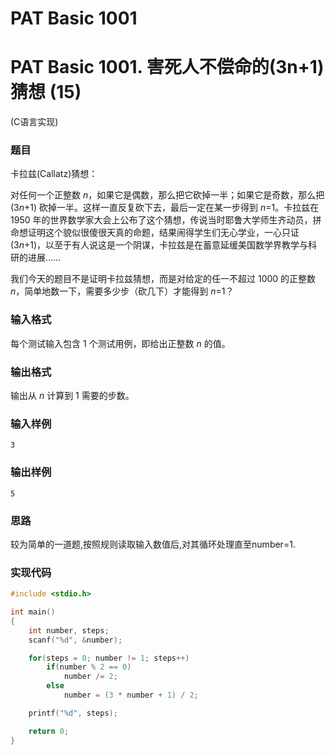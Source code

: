 # PAT Basic 1001

# PAT Basic 1001. 害死人不偿命的(3n+1)猜想 (15)

 (C语言实现)
<!--more-->
### 题目

卡拉兹(Callatz)猜想：

对任何一个正整数 *n*，如果它是偶数，那么把它砍掉一半；如果它是奇数，那么把 (3*n*+1) 砍掉一半。这样一直反复砍下去，最后一定在某一步得到 *n*=1。卡拉兹在 1950 年的世界数学家大会上公布了这个猜想，传说当时耶鲁大学师生齐动员，拼命想证明这个貌似很傻很天真的命题，结果闹得学生们无心学业，一心只证 (3*n*+1)，以至于有人说这是一个阴谋，卡拉兹是在蓄意延缓美国数学界教学与科研的进展……

我们今天的题目不是证明卡拉兹猜想，而是对给定的任一不超过 1000 的正整数 *n*，简单地数一下，需要多少步（砍几下）才能得到 *n*=1？



### 输入格式

每个测试输入包含 1 个测试用例，即给出正整数 *n* 的值。



### 输出格式

输出从 *n* 计算到 1 需要的步数。



### 输入样例

```
3
```

### 输出样例

```
5
```



### 思路

较为简单的一道题,按照规则读取输入数值后,对其循环处理直至number=1.

### 实现代码

```c
#include <stdio.h>

int main()
{
    int number, steps;
    scanf("%d", &number);

    for(steps = 0; number != 1; steps++)
        if(number % 2 == 0)
            number /= 2;
        else
            number = (3 * number + 1) / 2;

    printf("%d", steps);

    return 0;
}
```


